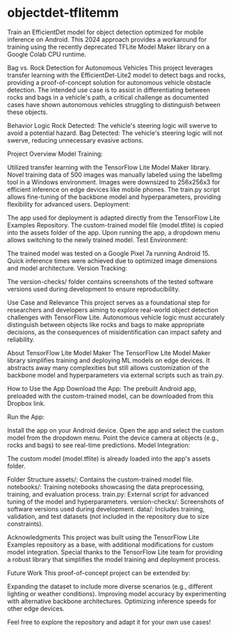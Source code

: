 # objectdet-tflitemm
Train an EfficientDet model for object detection optimized for mobile inference on Android. This 2024 approach provides a workaround for training using the recently deprecated TFLite Model Maker library on a Google Colab CPU runtime.

Bag vs. Rock Detection for Autonomous Vehicles
This project leverages transfer learning with the EfficientDet-Lite2 model to detect bags and rocks, providing a proof-of-concept solution for autonomous vehicle obstacle detection. The intended use case is to assist in differentiating between rocks and bags in a vehicle's path, a critical challenge as documented cases have shown autonomous vehicles struggling to distinguish between these objects.

Behavior Logic
Rock Detected: The vehicle's steering logic will swerve to avoid a potential hazard.
Bag Detected: The vehicle's steering logic will not swerve, reducing unnecessary evasive actions.

Project Overview
Model Training:

Utilized transfer learning with the TensorFlow Lite Model Maker library.
Novel training data of 500 images was manually labeled using the labelImg tool in a Windows environment.
Images were downsized to 256x256x3 for efficient inference on edge devices like mobile phones.
The train.py script allows fine-tuning of the backbone model and hyperparameters, providing flexibility for advanced users.
Deployment:

The app used for deployment is adapted directly from the TensorFlow Lite Examples Repository.
The custom-trained model file (model.tflite) is copied into the assets folder of the app.
Upon running the app, a dropdown menu allows switching to the newly trained model.
Test Environment:

The trained model was tested on a Google Pixel 7a running Android 15.
Quick inference times were achieved due to optimized image dimensions and model architecture.
Version Tracking:

The version-checks/ folder contains screenshots of the tested software versions used during development to ensure reproducibility.

Use Case and Relevance
This project serves as a foundational step for researchers and developers aiming to explore real-world object detection challenges with TensorFlow Lite. Autonomous vehicle logic must accurately distinguish between objects like rocks and bags to make appropriate decisions, as the consequences of misidentification can impact safety and reliability.

About TensorFlow Lite Model Maker
The TensorFlow Lite Model Maker library simplifies training and deploying ML models on edge devices. It abstracts away many complexities but still allows customization of the backbone model and hyperparameters via external scripts such as train.py.

How to Use the App
Download the App:
The prebuilt Android app, preloaded with the custom-trained model, can be downloaded from this Dropbox link.

Run the App:

Install the app on your Android device.
Open the app and select the custom model from the dropdown menu.
Point the device camera at objects (e.g., rocks and bags) to see real-time predictions.
Model Integration:

The custom model (model.tflite) is already loaded into the app's assets folder.

Folder Structure
assets/: Contains the custom-trained model file.
notebooks/: Training notebooks showcasing the data preprocessing, training, and evaluation process.
train.py: External script for advanced tuning of the model and hyperparameters.
version-checks/: Screenshots of software versions used during development.
data/: Includes training, validation, and test datasets (not included in the repository due to size constraints).

Acknowledgments
This project was built using the TensorFlow Lite Examples repository as a base, with additional modifications for custom model integration. Special thanks to the TensorFlow Lite team for providing a robust library that simplifies the model training and deployment process.

Future Work
This proof-of-concept project can be extended by:

Expanding the dataset to include more diverse scenarios (e.g., different lighting or weather conditions).
Improving model accuracy by experimenting with alternative backbone architectures.
Optimizing inference speeds for other edge devices.

Feel free to explore the repository and adapt it for your own use cases!
